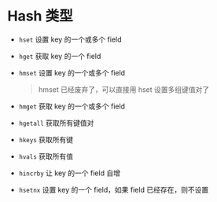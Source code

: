 # Hash 类型

- `hset` 设置 key 的一个或多个 field

- `hget` 获取 key 的一个 field

- `hmset` 设置 key 的一个或多个 field
  > hmset 已经废弃了，可以直接用 hset 设置多组键值对了
- `hmget` 获取 key 的一个或多个 field

- `hgetall` 获取所有键值对

- `hkeys` 获取所有键

- `hvals` 获取所有值

- `hincrby` 让 key 的一个 field 自增

- `hsetnx` 设置 key 的一个 field，如果 field 已经存在，则不设置
